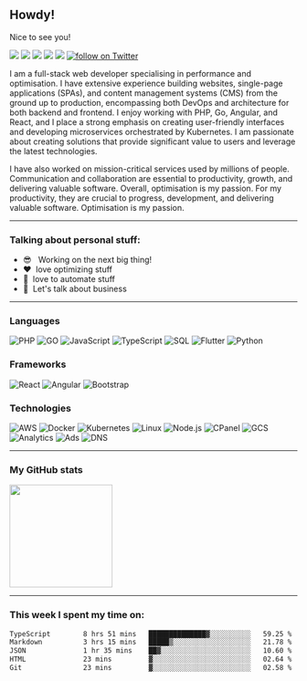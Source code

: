 
## Howdy!

Nice to see you!

<p id="socialIcons" align="left">

![](https://api.visitorbadge.io/api/VisitorHit?user=swingerman&repo=swingerman&countColor=%237B1E7A)
<a href="hhttps://www.linkedin.com/in/miklosszanyi/" alt="LinkedIn">
        <img src="https://img.shields.io/badge/-LinkedIn-blue?style=flat&logo=linkedin" /></a>
<a href="https://www.instagram.com/miklosszanyi/" alt="Instagram">
        <img src="https://img.shields.io/badge/-Instagram-E4405F?style=flat&logo=instagram&logoColor=white" /></a>
<a href="https://www.npmjs.com/package/grid-bootstrap" alt="NPM">
        <img src="https://img.shields.io/npm/dm/grid-bootstrap?style=flat&label=NPM%20downloads" /></a>
<a href="https://www.reddit.com/user/szanyiking" alt="Reddit profile">
        <img src="https://img.shields.io/reddit/user-karma/combined/szanyiking?label=Karma&style=social" /></a>
<a href="https://twitter.com/intent/follow?screen_name=miklosszanyi">
        <img src="https://img.shields.io/twitter/follow/miklosszanyi?label=Follow&style=social" alt="follow on Twitter" /></a>

</p>

I am a full-stack web developer specialising in performance and optimisation. I have extensive experience building websites, single-page applications (SPAs), and content management systems (CMS) from the ground up to production, encompassing both DevOps and architecture for both backend and frontend. I enjoy working with PHP, Go, Angular, and React, and I place a strong emphasis on creating user-friendly interfaces and developing microservices orchestrated by Kubernetes. I am passionate about creating solutions that provide significant value to users and leverage the latest technologies. 

I have also worked on mission-critical services used by millions of people. Communication and collaboration are essential to productivity, growth, and delivering valuable software. Overall, optimisation is my passion. For my productivity, they are crucial to progress, development, and delivering valuable software. Optimisation is my passion.

---

### Talking about personal stuff:

- :sunglasses: &nbsp; Working on the next big thing!
- :heart: &nbsp;love optimizing stuff
- :robot: &nbsp;love to automate stuff
- :speech_balloon: &nbsp;Let's talk about business

---

### Languages

![PHP](https://img.shields.io/badge/-PHP-000?&logo=php)
![GO](https://img.shields.io/badge/-Golang-000?&logo=go)
![JavaScript](https://img.shields.io/badge/-JavaScript-000?&logo=JavaScript)
![TypeScript](https://img.shields.io/badge/-TypeScript-000?&logo=TypeScript)
![SQL](https://img.shields.io/badge/-SQL-000?&logo=MySQL)
![Flutter](https://img.shields.io/badge/-Flutter-000?&logo=Flutter)
![Python](https://img.shields.io/badge/-Python-000?&logo=Python)

### Frameworks

![React](https://img.shields.io/badge/-React-000?&logo=React)
![Angular](https://img.shields.io/badge/-Angular-000?&logo=Angular)
![Bootstrap](https://img.shields.io/badge/-Bootstrap-000?&logo=Bootstrap)

### Technologies

![AWS](https://img.shields.io/badge/-AWS-000?&logo=Amazon-AWS&logoColor=F90)
![Docker](https://img.shields.io/badge/-Docker-000?&logo=Docker)
![Kubernetes](https://img.shields.io/badge/-Kubernetes-000?&logo=Kubernetes)
![Linux](https://img.shields.io/badge/-Linux-000?&logo=Linux)
![Node.js](https://img.shields.io/badge/-Node.js-000?&logo=node.js)
![CPanel](https://img.shields.io/badge/-Cpanel-000?&logo=cPanel)
![GCS](https://img.shields.io/badge/-Google%20Cloud-000?&logo=google-cloud)
![Analytics](https://img.shields.io/badge/-Google%20Analytics-000?&logo=google-analytics)
![Ads](https://img.shields.io/badge/-Google%20Ads-000?&logo=google-ads)
![DNS](https://img.shields.io/badge/-Cloudflare-000?&logo=cloudflare)

---

### My GitHub stats

<img height="180em" src="https://github-readme-stats.vercel.app/api?username=swingerman&show_icons=true&hide_border=true&&count_private=true&include_all_commits=true" />

---

### This week I spent my time on:

<!--START_SECTION:waka-->

```txt
TypeScript        8 hrs 51 mins   ██████████████▓░░░░░░░░░░   59.25 %
Markdown          3 hrs 15 mins   █████▒░░░░░░░░░░░░░░░░░░░   21.78 %
JSON              1 hr 35 mins    ██▓░░░░░░░░░░░░░░░░░░░░░░   10.60 %
HTML              23 mins         ▓░░░░░░░░░░░░░░░░░░░░░░░░   02.64 %
Git               23 mins         ▓░░░░░░░░░░░░░░░░░░░░░░░░   02.58 %
```

<!--END_SECTION:waka-->
